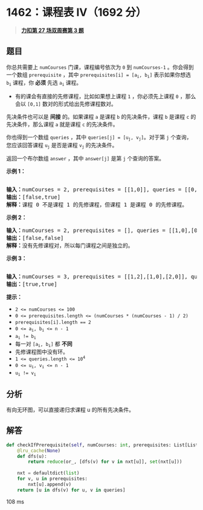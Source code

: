 # 1462：课程表 IV（1692 分）


> <u>**[力扣第 27 场双周赛第 3 题](https://leetcode.cn/problems/course-schedule-iv/)**</u>

## 题目

<p>你总共需要上<meta charset="UTF-8" /> <code>numCourses</code> 门课，课程编号依次为 <code>0</code> 到 <code>numCourses-1</code> 。你会得到一个数组 <code>prerequisite</code> ，其中<meta charset="UTF-8" /> <code>prerequisites[i] = [a<sub>i</sub>, b<sub>i</sub>]</code> 表示如果你想选<meta charset="UTF-8" /> <code>b<sub>i</sub></code> 课程，你<strong> 必须</strong> 先选<meta charset="UTF-8" /> <code>a<sub>i</sub></code> 课程。</p>

<ul>
<li>有的课会有直接的先修课程，比如如果想上课程 <code>1</code> ，你必须先上课程 <code>0</code> ，那么会以 <code>[0,1]</code> 数对的形式给出先修课程数对。</li>
</ul>

<p>先决条件也可以是 <strong>间接</strong> 的。如果课程 <code>a</code> 是课程 <code>b</code> 的先决条件，课程 <code>b</code> 是课程 <code>c</code> 的先决条件，那么课程 <code>a</code> 就是课程 <code>c</code> 的先决条件。</p>

<p>你也得到一个数组<meta charset="UTF-8" /> <code>queries</code> ，其中<meta charset="UTF-8" /> <code>queries[j] = [u<sub>j</sub>, v<sub>j</sub>]</code>。对于第 <code>j</code> 个查询，您应该回答课程<meta charset="UTF-8" /> <code>u<sub>j</sub></code> 是否是课程<meta charset="UTF-8" /> <code>v<sub>j</sub></code> 的先决条件。</p>

<p>返回一个布尔数组 <code>answer</code> ，其中 <code>answer[j]</code> 是第 <code>j</code> 个查询的答案。</p>



<p><strong>示例 1：</strong></p>

<p><img alt="" src="https://assets.leetcode.com/uploads/2021/05/01/courses4-1-graph.jpg" /></p>

<pre>
<strong>输入：</strong>numCourses = 2, prerequisites = [[1,0]], queries = [[0,1],[1,0]]
<strong>输出：</strong>[false,true]
<strong>解释：</strong>课程 0 不是课程 1 的先修课程，但课程 1 是课程 0 的先修课程。
</pre>

<p><strong>示例 2：</strong></p>

<pre>
<strong>输入：</strong>numCourses = 2, prerequisites = [], queries = [[1,0],[0,1]]
<strong>输出：</strong>[false,false]
<strong>解释：</strong>没有先修课程对，所以每门课程之间是独立的。
</pre>

<p><strong>示例 3：</strong></p>

<p><img alt="" src="https://assets.leetcode.com/uploads/2021/05/01/courses4-3-graph.jpg" /></p>

<pre>
<strong>输入：</strong>numCourses = 3, prerequisites = [[1,2],[1,0],[2,0]], queries = [[1,0],[1,2]]
<strong>输出：</strong>[true,true]
</pre>



<p><strong>提示：</strong></p>

<p><meta charset="UTF-8" /></p>

<ul>
<li><code>2 &lt;= numCourses &lt;= 100</code></li>
<li><code>0 &lt;= prerequisites.length &lt;= (numCourses * (numCourses - 1) / 2)</code></li>
<li><code>prerequisites[i].length == 2</code></li>
<li><code>0 &lt;= a<sub>i</sub>, b<sub>i</sub> &lt;= n - 1</code></li>
<li><code>a<sub>i</sub> != b<sub>i</sub></code></li>
<li>每一对<meta charset="UTF-8" /> <code>[a<sub>i</sub>, b<sub>i</sub>]</code> 都 <strong>不同</strong></li>
<li>先修课程图中没有环。</li>
<li><code>1 &lt;= queries.length &lt;= 10<sup>4</sup></code></li>
<li><code>0 &lt;= u<sub>i</sub>, v<sub>i</sub> &lt;= n - 1</code></li>
<li><code>u<sub>i</sub> != v<sub>i</sub></code></li>
</ul>




## 分析

有向无环图，可以直接递归求课程 u 的所有先决条件。


## 解答

```python
def checkIfPrerequisite(self, numCourses: int, prerequisites: List[List[int]], queries: List[List[int]]) -> List[bool]:
    @lru_cache(None)
    def dfs(u):
        return reduce(or_, [dfs(v) for v in nxt[u]], set(nxt[u]))
    
    nxt = defaultdict(list)
    for v, u in prerequisites:
        nxt[u].append(v)
    return [u in dfs(v) for u, v in queries]
```
108 ms


